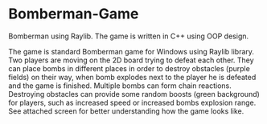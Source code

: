 # Bomberman-Game
Bomberman using Raylib.
The game is written in C++ using OOP design.

The game is standard Bomberman game for Windows 
using Raylib library.
Two players are moving on the 2D board trying to 
defeat each other. They can place bombs in different 
places in order to destroy obstacles (purple fields) 
on their way, when bomb explodes next to the player 
he is defeated and the game is finished. Multiple bombs 
can form chain reactions. Destroying obstacles can 
provide some random boosts (green background) for players, 
such as increased speed or increased bombs explosion range. 
See attached screen for better understanding how the 
game looks like.

